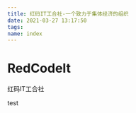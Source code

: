 ```yaml
---
title: 红码IT工合社-一个致力于集体经济的组织
date: 2021-03-27 13:17:50
tags:
name: index
---
```


# RedCodeIt

红码IT工合社 

test
